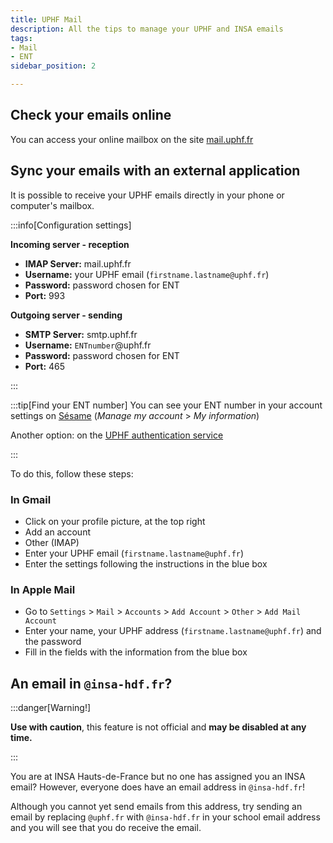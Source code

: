```yaml
---
title: UPHF Mail
description: All the tips to manage your UPHF and INSA emails
tags:
- Mail
- ENT
sidebar_position: 2

---
```


## Check your emails online

You can access your online mailbox on the site [mail.uphf.fr](https://mail.uphf.fr)

## Sync your emails with an external application
It is possible to receive your UPHF emails directly in your phone or computer's mailbox.

:::info[Configuration settings]

**Incoming server - reception**
- **IMAP Server:** mail.uphf.fr
- **Username:** your UPHF email (`firstname.lastname@uphf.fr`)
- **Password:** password chosen for ENT
- **Port:** 993

**Outgoing server - sending**
- **SMTP Server:** smtp.uphf.fr
- **Username:** `ENTnumber`@uphf.fr
- **Password:** password chosen for ENT
- **Port:** 465

:::

:::tip[Find your ENT number]
You can see your ENT number in your account settings on [Sésame](https://sesame.uphf.fr) (*Manage my account* > *My information*)

Another option: on the [UPHF authentication service](https://cas.uphf.fr)

:::

To do this, follow these steps:
### In Gmail
- Click on your profile picture, at the top right
- Add an account
- Other (IMAP)
- Enter your UPHF email (`firstname.lastname@uphf.fr`)
- Enter the settings following the instructions in the blue box

### In Apple Mail
- Go to `Settings` > `Mail` > `Accounts` > `Add Account` > `Other` > `Add Mail Account`
- Enter your name, your UPHF address (`firstname.lastname@uphf.fr`) and the password
- Fill in the fields with the information from the blue box

## An email in `@insa-hdf.fr`?
:::danger[Warning!]

 **Use with caution**, this feature is not official and **may be disabled at any time.**

 :::

You are at INSA Hauts-de-France but no one has assigned you an INSA email?
However, everyone does have an email address in `@insa-hdf.fr`!

Although you cannot yet send emails from this address, try sending an email by replacing `@uphf.fr` with `@insa-hdf.fr` in your school email address and you will see that you do receive the email.
